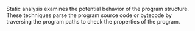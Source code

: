 Static analysis examines the potential behavior of the program structure. These techniques parse the program source code or bytecode by traversing the program paths to check the properties of the program.
